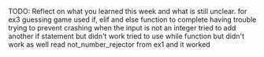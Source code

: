 TODO: Reflect on what you learned this week and what is still unclear.
for ex3 guessing game
    used if, elif and else function to complete 
    having trouble trying to prevent crashing when the input is not an integer
    tried to add another if statement but didn't work
    tried to use while function but didn't work as well
    read not_number_rejector from ex1 and it worked


